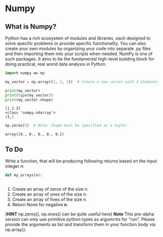 # Numpy
## What is Numpy?

Python has a rich ecosystem of modules and libraries, each designed to solve specific problems or provide specific functionality. You can also create your own modules by organizing your code into separate .py files and then importing them into your scripts when needed. NumPy is one of such packages. It aims to be the fundamental high-level building block for doing practical, real world data analysis in Python.

```python
import numpy as np

my_vector = np.array([1, 2, 3])  # Create a new vector with 3 elements (3d)

print(my_vector)
print(type(my_vector))
print(my_vector.shape)
```
```
[1 2 3]
<class 'numpy.ndarray'>
(3,)
```
```python
np.zeros(5)  # Note: Shape must be specified as a tuple!
```
```
array([0., 0., 0., 0., 0.])
```

## To Do

Write a function, that will be producing following returns based on the input integer *n*:

```python
def my_arrays(n):
    
```
1. Create an array of zeros of the size *n*.
2. Create an array of ones of the size *n*.
3. Create an array of fives of the size *n*.
4. Return None for negative **n**.

(**HINT** np.zeros(), np.ones() can be quite useful here)
**Note** This pre-alpha version can only use primitive python types as argumrnts for "run". Please provide the arguments as list and transform them in your function body via np.array().